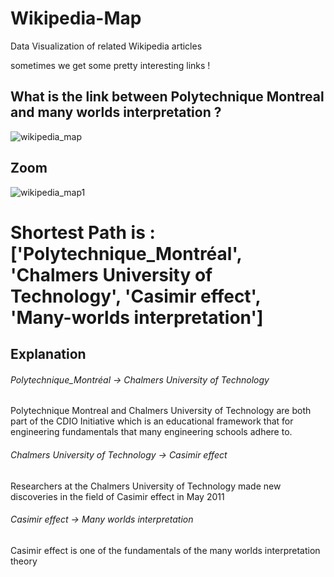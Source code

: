 # Wikipedia-Map


Data Visualization of related Wikipedia articles

sometimes we get some pretty interesting links !


## What is the link between Polytechnique Montreal and many worlds interpretation ?
![wikipedia_map](https://user-images.githubusercontent.com/46466791/52908057-dbaec980-326d-11e9-8000-6eb30f2de909.png)
## Zoom
![wikipedia_map1](https://user-images.githubusercontent.com/46466791/52908074-65f72d80-326e-11e9-8650-ea927b01bd8b.png)

# Shortest Path is : ['Polytechnique_Montréal', 'Chalmers University of Technology', 'Casimir effect', 'Many-worlds interpretation']

 


## Explanation 
###### Polytechnique_Montréal -> Chalmers University of Technology
Polytechnique Montreal and Chalmers University of Technology are both part of the CDIO Initiative which is an educational framework that for engineering fundamentals that many engineering schools adhere to.

###### Chalmers University of Technology -> Casimir effect
Researchers at the Chalmers University of Technology made new discoveries in the field of Casimir effect in May 2011 

###### Casimir effect -> Many worlds interpretation

Casimir effect is one of the fundamentals of the many worlds interpretation theory 




 
